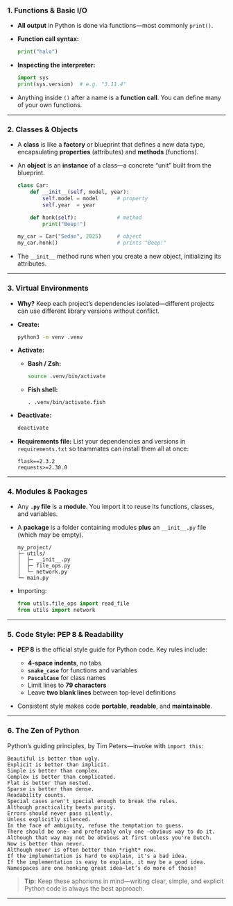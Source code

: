 ### 1. Functions & Basic I/O

- **All output** in Python is done via functions—most commonly `print()`.
- **Function call syntax:**

  ```python
  print("halo")
  ```

- **Inspecting the interpreter:**

  ```python
  import sys
  print(sys.version)  # e.g. "3.11.4"
  ```

- Anything inside `()` after a name is a **function call**. You can define many of your own functions.

---

### 2. Classes & Objects

- A **class** is like a **factory** or blueprint that defines a new data type, encapsulating **properties** (attributes) and **methods** (functions).

- An **object** is an **instance** of a class—a concrete “unit” built from the blueprint.

  ```python
  class Car: 
      def __init__(self, model, year):
          self.model = model      # property
          self.year  = year

      def honk(self):             # method
          print("Beep!")

  my_car = Car("Sedan", 2025)     # object
  my_car.honk()                   # prints "Beep!"
  ```

- The `__init__` method runs when you create a new object, initializing its attributes.

---

### 3. Virtual Environments

- **Why?** Keep each project’s dependencies isolated—different projects can use different library versions without conflict.
- **Create:**

  ```bash
  python3 -m venv .venv
  ```

- **Activate:**

  - **Bash / Zsh:**

    ```bash
    source .venv/bin/activate
    ```

  - **Fish shell:**

    ```fish
    . .venv/bin/activate.fish
    ```

- **Deactivate:**

  ```bash
  deactivate
  ```

- **Requirements file:** List your dependencies and versions in `requirements.txt` so teammates can install them all at once:

  ```
  flask==2.3.2
  requests>=2.30.0
  ```

---

### 4. Modules & Packages

- Any **`.py` file** is a **module**. You import it to reuse its functions, classes, and variables.
- A **package** is a folder containing modules **plus** an `__init__.py` file (which may be empty).

  ```text
  my_project/
  ├─ utils/
  │  ├─ __init__.py
  │  ├─ file_ops.py
  │  └─ network.py
  └─ main.py
  ```

- Importing:

  ```python
  from utils.file_ops import read_file
  from utils import network
  ```

---

### 5. Code Style: PEP 8 & Readability

- **PEP 8** is the official style guide for Python code. Key rules include:

  - **4‑space indents**, no tabs
  - **`snake_case`** for functions and variables
  - **`PascalCase`** for class names
  - Limit lines to **79 characters**
  - Leave **two blank lines** between top‑level definitions

- Consistent style makes code **portable**, **readable**, and **maintainable**.

---

### 6. The Zen of Python

Python’s guiding principles, by Tim Peters—invoke with `import this`:

```text
Beautiful is better than ugly.
Explicit is better than implicit.
Simple is better than complex.
Complex is better than complicated.
Flat is better than nested.
Sparse is better than dense.
Readability counts.
Special cases aren't special enough to break the rules.
Although practicality beats purity.
Errors should never pass silently.
Unless explicitly silenced.
In the face of ambiguity, refuse the temptation to guess.
There should be one— and preferably only one —obvious way to do it.
Although that way may not be obvious at first unless you're Dutch.
Now is better than never.
Although never is often better than *right* now.
If the implementation is hard to explain, it's a bad idea.
If the implementation is easy to explain, it may be a good idea.
Namespaces are one honking great idea—let’s do more of those!
```

> **Tip:** Keep these aphorisms in mind—writing clear, simple, and explicit Python code is always the best approach.

---
